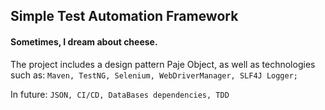 ## Simple Test Automation Framework

#### Sometimes, I dream about cheese.

The project includes a design pattern Paje Object, as well as 
technologies such as: 
`Maven, TestNG, Selenium, WebDriverManager, SLF4J Logger;`

In future: `JSON, CI/CD, DataBases dependencies, TDD`


